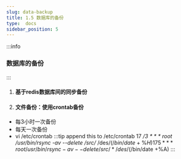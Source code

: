 ```yaml
---
slug: data-backup
title: 1.5 数据库的备份
type:  docs
sidebar_position: 5
---
```



:::info
### 数据库的备份
:::
1. #### 基于redis数据库间的同步备份

2. #### 文件备份：使用crontab备份
- 每3小时一次备份
- 每天一次备份
- vi  /etc/crontab
:::tip append this to /etc/crontab
17 */3 * * * root /usr/bin/rsync -av --delete /src/* /des/$(/bin/date +\%H)  
17 5 * * * root /usr/bin/rsync -av --delete /src/* /des/$(/bin/date +\%A)
:::
